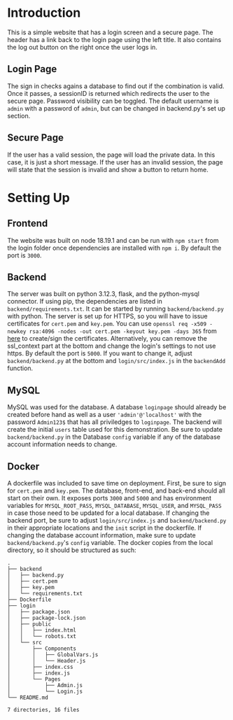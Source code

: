# Introduction
This is a simple website that has a login screen and a secure page. The header has a link back to the login page using the left title. It also contains the log out button on the right once the user logs in.

## Login Page
The sign in checks agains a database to find out if the combination is valid. Once it passes, a sessionID is returned which redirects the user to the secure page. Password visibility can be toggled.
The default username is `admin` with a password of `admin`, but can be changed in backend.py's set up section.

## Secure Page
If the user has a valid session, the page will load the private data. In this case, it is just a short message.
If the user has an invalid session, the page will state that the session is invalid and show a button to return home.

# Setting Up
## Frontend
The website was built on node 18.19.1 and can be run with `npm start` from the login folder once dependencies are installed with `npm i`. By default the port is `3000`.

## Backend
The server was built on python 3.12.3, flask, and the python-mysql connector. If using pip, the dependencies are listed in `backend/requirements.txt`. It can be started by running `backend/backend.py` with python.
The server is set up for HTTPS, so you will have to issue certificates for `cert.pem` and `key.pem`. You can use `openssl req -x509 -newkey rsa:4096 -nodes -out cert.pem -keyout key.pem -days 365` from [here](https://blog.miguelgrinberg.com/post/running-your-flask-application-over-https) to create/sign the certificates. Alternatively, you can remove the ssl_context part at the bottom and change the login's settings to not use https.
By default the port is `5000`. If you want to change it, adjust `backend/backend.py` at the bottom and `login/src/index.js` in the `backendAdd` function.

## MySQL
MySQL was used for the database. A database `loginpage` should already be created before hand as well as a user `'admin'@'localhost'` with the password `Admin123$` that has all priviledges to `loginpage`. The backend will create the initial `users` table used for this demonstration. Be sure to update `backend/backend.py` in the Database `config` variable if any of the database account information needs to change.

## Docker
A dockerfile was included to save time on deployment. First, be sure to sign for `cert.pem` and `key.pem`. The database, front-end, and back-end should all start on their own. It exposes ports `3000` and `5000` and has environment variables for `MYSQL_ROOT_PASS`, `MYSQL_DATABASE`, `MYSQL_USER`, and `MYSQL_PASS` in case those need to be updated for a local database. If changing the backend port, be sure to adjust `login/src/index.js` and `backend/backend.py` in their appropriate locations and the `init` script in the dockerfile. If changing the database account information, make sure to update `backend/backend.py`'s `config` variable. The docker copies from the local directory, so it should be structured as such:

```plaintext
.
├── backend
│   ├── backend.py
│   ├── cert.pem
│   ├── key.pem
│   └── requirements.txt
├── Dockerfile
├── login
│   ├── package.json
│   ├── package-lock.json
│   ├── public
│   │   ├── index.html
│   │   └── robots.txt
│   └── src
│       ├── Components
│       │   ├── GlobalVars.js
│       │   └── Header.js
│       ├── index.css
│       ├── index.js
│       └── Pages
│           ├── Admin.js
│           └── Login.js
└── README.md

7 directories, 16 files
```